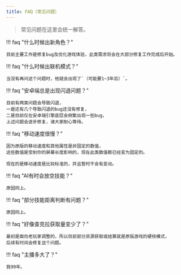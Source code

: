 ```yaml
---
title: FAQ（常见问题）
---
```


> 常见问题在这里会统一解答。

!!! faq "什么时候出新角色？"

    目前主要工作是修复bug及优化游戏体验，此类需求将会在大部分修复工作完成后开始。

!!! faq "什么时候出联机模式？"

    当没有再问这个问题时，他就会出现了`（可能要1~3年后）`。

!!! faq "安卓端总是出现闪退问题？"

    目前有两类问题会导致闪退，
    一是还有几个导致闪退的bug还没有修复，
    二是目前仅在安卓端引擎底层会频繁出现一些bug，
    上述问题会逐步修复，请大家耐心等待。

!!! faq "移动速度很慢？"

    因为原版的移动速度和其他属性是非固定的数值，
    这些数值是受到你的屏幕长度影响的，现在此类数值都已经变为固定的。

    现在的是移动速度是比较标准的，并且暂时不会有变动。

!!! faq "AI有时会放空技能？"

    原因同上。

!!! faq "部分技能距离判断有问题？"

    原因同上。

!!! faq "好像查克拉获取量变少了？"

    最初是面向老玩家调整的，所以目前部分资源获取或结算就是原版游戏的硬核模式，
    后续有时间会修复这个问题。

!!! faq "主播多大了？"

    我99年。
